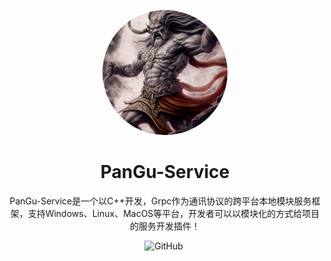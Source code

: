 <!--
 * @Author: SpenserCai
 * @Date: 2023-02-03 16:40:24
 * @version: 
 * @LastEditors: SpenserCai
 * @LastEditTime: 2023-02-08 16:17:13
 * @Description: file content
-->
<p align="center">
    <img style="border-radius:100%" src="./docs/static/img/logo.png" width="200" height="200" alt="PanGu-Service">
</p>

<div align="center">

# PanGu-Service

<!-- prettier-ignore-start -->
<!-- markdownlint-disable-next-line MD036 -->
PanGu-Service是一个以C++开发，Grpc作为通讯协议的跨平台本地模块服务框架，支持Windows、Linux、MacOS等平台，开发者可以以模块化的方式给项目的服务开发插件！ 
<!-- prettier-ignore-end -->

<img alt="GitHub" src="https://img.shields.io/github/license/SpenserCai/PanGu-Service?style=for-the-badge">
<img alt="" src="https://img.shields.io/badge/C%2B%2B-00599C?style=for-the-badge&logo=c%2B%2B&logoColor=white">

</div>